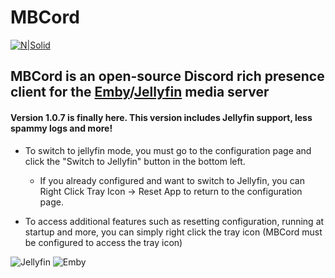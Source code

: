 # MBCord

[![N|Solid](https://i.memester.xyz/u/jbr.png)](https://electronjs.org/)

## MBCord is an open-source Discord rich presence client for the [Emby](https://emby.media/)/[Jellyfin](https://jellyfin.org) media server

#### Version 1.0.7 is finally here. This version includes Jellyfin support, less spammy logs and more!

- To switch to jellyfin mode, you must go to the configuration page and click the "Switch to Jellyfin" button in the bottom left.   
    - If you already configured and want to switch to Jellyfin, you can Right Click Tray Icon -> Reset App to return to the configuration page.

- To access additional features such as resetting configuration, running at startup and more, you can simply right click the tray icon (MBCord must be configured to access the tray icon)

![Jellyfin](https://i.memester.xyz/u/i0o.png)
![Emby](https://i.memester.xyz/u/0ik.png)
